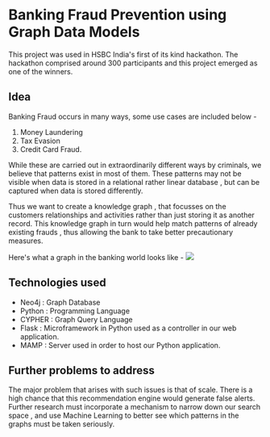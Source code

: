 # Banking Fraud Prevention using Graph Data Models

This project was used in HSBC India's first of its kind hackathon. The hackathon comprised around 300 participants and this project emerged as one of the winners. 

## Idea

Banking Fraud occurs in many ways, some use cases are included below - 

1. Money Laundering
2. Tax Evasion 
3. Credit Card Fraud.

While these are carried out in extraordinarily different ways by criminals, we believe that patterns exist in most of them. These patterns may not be visible when data is stored in a relational rather linear database , but can be captured when data is stored differently. 

Thus we want to create a knowledge graph , that focusses on the customers relationships and activities rather than just storing it as another record. This knowledge graph in turn would help match patterns of already existing frauds , thus allowing the bank to take better precautionary measures.

Here's what a graph in the banking world looks like -
![](images/akash.png)


## Technologies used

-   Neo4j : Graph Database
-   Python : Programming Language
-   CYPHER : Graph Query Language
-   Flask : Microframework in Python used as a controller in our web application.
-   MAMP : Server used in order to host our Python application.


## Further problems to address

The major problem that arises with such issues is that of scale. There is a high chance that this recommendation engine would generate false alerts. Further research must incorporate a mechanism to narrow down our search space , and use Machine Learning to better see which patterns in the graphs must be taken seriously. 
